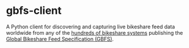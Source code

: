 # gbfs-client

A Python client for discovering and capturing live bikeshare feed data worldwide from any of the [hundreds of bikeshare systems](https://raw.githubusercontent.com/NABSA/gbfs/master/systems.csv) publishing the [Global Bikeshare Feed Specification (GBFS)](https://github.com/NABSA/gbfs/blob/master/gbfs.md).

